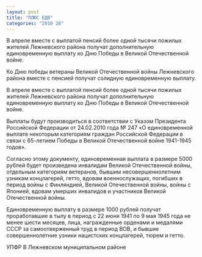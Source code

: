 ```yaml
---
layout: post
title: "ПЛЮС ЕДВ"
categories: "2010 28"
---
```


В апреле вместе с выплатой пенсий более одной тысячи пожилых жителей Лежневского района получат дополнительную единовременную выплату ко Дню Победы в Великой Отечественной войне.

Ко Дню победы ветераны Великой Отечественной войны Лежневского района вместе с пенсией получат солидную единовременную выплату.

В апреле вместе с выплатой пенсий более одной тысячи пожилых жителей Лежневского района получат дополнительную единовременную выплату ко Дню Победы в Великой Отечественной войне.

Выплаты будут производиться в соответствии с Указом Президента Российской Федерации от 24.02.2010 года № 247 «О единовременной выплате некоторым категориям граждан Российской Федерации в связи с 65-летием Победы в Великой Отечественной войне 1941-1945 годов».

Согласно этому документу, единовременная выплата в размере 5000 рублей будет произведена инвалидам Великой Отечественной войны, отдельным категориям ветеранов, бывшим несовершеннолетним узникам концлагерей, гетто, вдовам военнослужащих, погибших в период войны с Финляндией, Великой Отечественной войны, войны с Японией, вдовам умерших инвалидов и участников Великой Отечественной войны.

Единовременную выплату в размере 1000 рублей получат проработавшие в тылу в период с 22 июня 1941 по 9 мая 1945 года не менее шести месяцев, лица, награжденные орденами и медалями СССР за самоотверженный труд в период ВОВ, и бывшие совершеннолетние узники нацистских концлагерей, тюрем и гетто.

УПФР В Лежневском муниципальном районе



